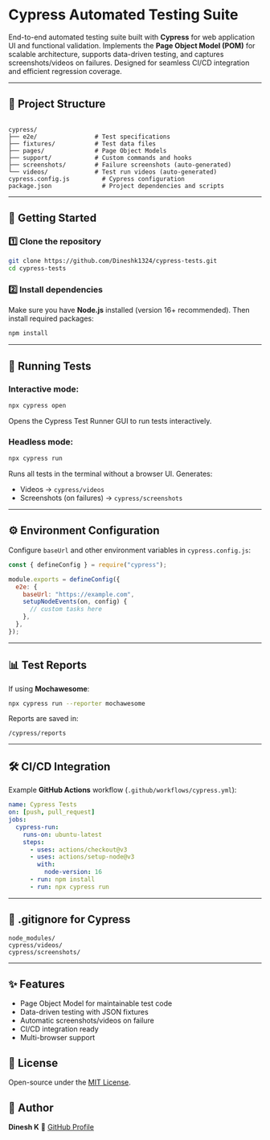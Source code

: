# Cypress Automated Testing Suite

End-to-end automated testing suite built with **Cypress** for web application UI and functional validation. Implements the **Page Object Model (POM)** for scalable architecture, supports data-driven testing, and captures screenshots/videos on failures. Designed for seamless CI/CD integration and efficient regression coverage.

---

## 📂 Project Structure
```

cypress/
├── e2e/                # Test specifications
├── fixtures/           # Test data files
├── pages/              # Page Object Models
├── support/            # Custom commands and hooks
├── screenshots/        # Failure screenshots (auto-generated)
└── videos/             # Test run videos (auto-generated)
cypress.config.js         # Cypress configuration
package.json              # Project dependencies and scripts

````

---

## 🚀 Getting Started

### 1️⃣ Clone the repository
```bash
git clone https://github.com/Dineshk1324/cypress-tests.git
cd cypress-tests
````

### 2️⃣ Install dependencies

Make sure you have **Node.js** installed (version 16+ recommended). Then install required packages:

```bash
npm install
```

---

## 🧪 Running Tests

### Interactive mode:

```bash
npx cypress open
```

Opens the Cypress Test Runner GUI to run tests interactively.

### Headless mode:

```bash
npx cypress run
```

Runs all tests in the terminal without a browser UI. Generates:

* Videos → `cypress/videos`
* Screenshots (on failures) → `cypress/screenshots`

---

## ⚙️ Environment Configuration

Configure `baseUrl` and other environment variables in `cypress.config.js`:

```javascript
const { defineConfig } = require("cypress");

module.exports = defineConfig({
  e2e: {
    baseUrl: "https://example.com",
    setupNodeEvents(on, config) {
      // custom tasks here
    },
  },
});
```

---

## 📊 Test Reports

If using **Mochawesome**:

```bash
npx cypress run --reporter mochawesome
```

Reports are saved in:

```
/cypress/reports
```

---

## 🛠 CI/CD Integration

Example **GitHub Actions** workflow (`.github/workflows/cypress.yml`):

```yaml
name: Cypress Tests
on: [push, pull_request]
jobs:
  cypress-run:
    runs-on: ubuntu-latest
    steps:
      - uses: actions/checkout@v3
      - uses: actions/setup-node@v3
        with:
          node-version: 16
      - run: npm install
      - run: npx cypress run
```

---

## 🧹 .gitignore for Cypress

```gitignore
node_modules/
cypress/videos/
cypress/screenshots/
```

---

## ✨ Features

* Page Object Model for maintainable test code
* Data-driven testing with JSON fixtures
* Automatic screenshots/videos on failure
* CI/CD integration ready
* Multi-browser support


## 📄 License

Open-source under the [MIT License](LICENSE).

## 👤 Author

**Dinesh K**
🔗 [GitHub Profile](https://github.com/Dineshk1324)
